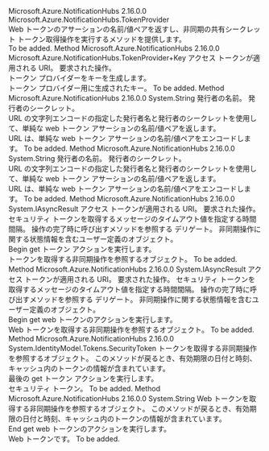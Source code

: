 <Type Name="SharedSecretTokenProvider" FullName="Microsoft.Azure.NotificationHubs.SharedSecretTokenProvider">
  <TypeSignature Language="C#" Value="public class SharedSecretTokenProvider : Microsoft.Azure.NotificationHubs.TokenProvider" />
  <TypeSignature Language="ILAsm" Value=".class public auto ansi beforefieldinit SharedSecretTokenProvider extends Microsoft.Azure.NotificationHubs.TokenProvider" />
  <TypeSignature Language="DocId" Value="T:Microsoft.Azure.NotificationHubs.SharedSecretTokenProvider" />
  <TypeSignature Language="VB.NET" Value="Public Class SharedSecretTokenProvider&#xA;Inherits TokenProvider" />
  <TypeSignature Language="F#" Value="type SharedSecretTokenProvider = class&#xA;    inherit TokenProvider" />
  <AssemblyInfo>
    <AssemblyName>Microsoft.Azure.NotificationHubs</AssemblyName>
    <AssemblyVersion>2.16.0.0</AssemblyVersion>
  </AssemblyInfo>
  <Base>
    <BaseTypeName>Microsoft.Azure.NotificationHubs.TokenProvider</BaseTypeName>
  </Base>
  <Interfaces />
  <Docs>
    <summary>Web トークンのアサーションの名前/値ペアを返すし、非同期の共有シークレット トークン取得操作を実行するメソッドを提供します。</summary>
    <remarks>To be added.</remarks>
  </Docs>
  <Members>
    <Member MemberName="BuildKey">
      <MemberSignature Language="C#" Value="protected override Microsoft.Azure.NotificationHubs.TokenProvider.Key BuildKey (string appliesTo, string action);" />
      <MemberSignature Language="ILAsm" Value=".method familyhidebysig virtual instance class Microsoft.Azure.NotificationHubs.TokenProvider/Key BuildKey(string appliesTo, string action) cil managed" />
      <MemberSignature Language="DocId" Value="M:Microsoft.Azure.NotificationHubs.SharedSecretTokenProvider.BuildKey(System.String,System.String)" />
      <MemberSignature Language="VB.NET" Value="Protected Overrides Function BuildKey (appliesTo As String, action As String) As TokenProvider.Key" />
      <MemberSignature Language="F#" Value="override this.BuildKey : string * string -&gt; Microsoft.Azure.NotificationHubs.TokenProvider.Key" Usage="sharedSecretTokenProvider.BuildKey (appliesTo, action)" />
      <MemberType>Method</MemberType>
      <AssemblyInfo>
        <AssemblyName>Microsoft.Azure.NotificationHubs</AssemblyName>
        <AssemblyVersion>2.16.0.0</AssemblyVersion>
      </AssemblyInfo>
      <ReturnValue>
        <ReturnType>Microsoft.Azure.NotificationHubs.TokenProvider+Key</ReturnType>
      </ReturnValue>
      <Parameters>
        <Parameter Name="appliesTo" Type="System.String" />
        <Parameter Name="action" Type="System.String" />
      </Parameters>
      <Docs>
        <param name="appliesTo">アクセス トークンが適用される URI。</param>
        <param name="action">要求された操作。</param>
        <summary>トークン プロバイダーをキーを生成します。</summary>
        <returns>トークン プロバイダー用に生成されたキー。</returns>
        <remarks>To be added.</remarks>
      </Docs>
    </Member>
    <Member MemberName="ComputeSimpleWebTokenString">
      <MemberSignature Language="C#" Value="public static string ComputeSimpleWebTokenString (string issuerName, byte[] issuerSecret);" />
      <MemberSignature Language="ILAsm" Value=".method public static hidebysig string ComputeSimpleWebTokenString(string issuerName, unsigned int8[] issuerSecret) cil managed" />
      <MemberSignature Language="DocId" Value="M:Microsoft.Azure.NotificationHubs.SharedSecretTokenProvider.ComputeSimpleWebTokenString(System.String,System.Byte[])" />
      <MemberSignature Language="VB.NET" Value="Public Shared Function ComputeSimpleWebTokenString (issuerName As String, issuerSecret As Byte()) As String" />
      <MemberSignature Language="F#" Value="static member ComputeSimpleWebTokenString : string * byte[] -&gt; string" Usage="Microsoft.Azure.NotificationHubs.SharedSecretTokenProvider.ComputeSimpleWebTokenString (issuerName, issuerSecret)" />
      <MemberType>Method</MemberType>
      <AssemblyInfo>
        <AssemblyName>Microsoft.Azure.NotificationHubs</AssemblyName>
        <AssemblyVersion>2.16.0.0</AssemblyVersion>
      </AssemblyInfo>
      <ReturnValue>
        <ReturnType>System.String</ReturnType>
      </ReturnValue>
      <Parameters>
        <Parameter Name="issuerName" Type="System.String" />
        <Parameter Name="issuerSecret" Type="System.Byte[]" />
      </Parameters>
      <Docs>
        <param name="issuerName">発行者の名前。</param>
        <param name="issuerSecret">発行者のシークレット。</param>
        <summary>URL の文字列エンコードの指定した発行者名と発行者のシークレットを使用して、単純な web トークン アサーションの名前/値ペアを返します。</summary>
        <returns>URL は、単純な web トークン アサーションの名前/値ペアをエンコードします。</returns>
        <remarks>To be added.</remarks>
      </Docs>
    </Member>
    <Member MemberName="ComputeSimpleWebTokenString">
      <MemberSignature Language="C#" Value="public static string ComputeSimpleWebTokenString (string issuerName, string issuerSecret);" />
      <MemberSignature Language="ILAsm" Value=".method public static hidebysig string ComputeSimpleWebTokenString(string issuerName, string issuerSecret) cil managed" />
      <MemberSignature Language="DocId" Value="M:Microsoft.Azure.NotificationHubs.SharedSecretTokenProvider.ComputeSimpleWebTokenString(System.String,System.String)" />
      <MemberSignature Language="VB.NET" Value="Public Shared Function ComputeSimpleWebTokenString (issuerName As String, issuerSecret As String) As String" />
      <MemberSignature Language="F#" Value="static member ComputeSimpleWebTokenString : string * string -&gt; string" Usage="Microsoft.Azure.NotificationHubs.SharedSecretTokenProvider.ComputeSimpleWebTokenString (issuerName, issuerSecret)" />
      <MemberType>Method</MemberType>
      <AssemblyInfo>
        <AssemblyName>Microsoft.Azure.NotificationHubs</AssemblyName>
        <AssemblyVersion>2.16.0.0</AssemblyVersion>
      </AssemblyInfo>
      <ReturnValue>
        <ReturnType>System.String</ReturnType>
      </ReturnValue>
      <Parameters>
        <Parameter Name="issuerName" Type="System.String" />
        <Parameter Name="issuerSecret" Type="System.String" />
      </Parameters>
      <Docs>
        <param name="issuerName">発行者の名前。</param>
        <param name="issuerSecret">発行者のシークレット。</param>
        <summary>URL の文字列エンコードの指定した発行者名と発行者のシークレットを使用して、単純な web トークン アサーションの名前/値ペアを返します。</summary>
        <returns>URL は、単純な web トークン アサーションの名前/値ペアをエンコードします。</returns>
        <remarks>To be added.</remarks>
      </Docs>
    </Member>
    <Member MemberName="OnBeginGetToken">
      <MemberSignature Language="C#" Value="protected override IAsyncResult OnBeginGetToken (string appliesTo, string action, TimeSpan timeout, AsyncCallback callback, object state);" />
      <MemberSignature Language="ILAsm" Value=".method familyhidebysig virtual instance class System.IAsyncResult OnBeginGetToken(string appliesTo, string action, valuetype System.TimeSpan timeout, class System.AsyncCallback callback, object state) cil managed" />
      <MemberSignature Language="DocId" Value="M:Microsoft.Azure.NotificationHubs.SharedSecretTokenProvider.OnBeginGetToken(System.String,System.String,System.TimeSpan,System.AsyncCallback,System.Object)" />
      <MemberSignature Language="VB.NET" Value="Protected Overrides Function OnBeginGetToken (appliesTo As String, action As String, timeout As TimeSpan, callback As AsyncCallback, state As Object) As IAsyncResult" />
      <MemberSignature Language="F#" Value="override this.OnBeginGetToken : string * string * TimeSpan * AsyncCallback * obj -&gt; IAsyncResult" Usage="sharedSecretTokenProvider.OnBeginGetToken (appliesTo, action, timeout, callback, state)" />
      <MemberType>Method</MemberType>
      <AssemblyInfo>
        <AssemblyName>Microsoft.Azure.NotificationHubs</AssemblyName>
        <AssemblyVersion>2.16.0.0</AssemblyVersion>
      </AssemblyInfo>
      <ReturnValue>
        <ReturnType>System.IAsyncResult</ReturnType>
      </ReturnValue>
      <Parameters>
        <Parameter Name="appliesTo" Type="System.String" />
        <Parameter Name="action" Type="System.String" />
        <Parameter Name="timeout" Type="System.TimeSpan" />
        <Parameter Name="callback" Type="System.AsyncCallback" />
        <Parameter Name="state" Type="System.Object" />
      </Parameters>
      <Docs>
        <param name="appliesTo">アクセス トークンが適用される URI。</param>
        <param name="action">要求された操作。</param>
        <param name="timeout">セキュリティ トークンを取得するメッセージのタイムアウト値を指定する時間間隔。</param>
        <param name="callback">操作の完了時に呼び出すメソッドを参照する <see cref="T:System.AsyncCallback" /> デリゲート。</param>
        <param name="state">非同期操作に関する状態情報を含むユーザー定義のオブジェクト。</param>
        <summary>Begin get トークン アクションを実行します。</summary>
        <returns><see cref="T:System.IAsyncResult" />トークンを取得する非同期操作を参照するオブジェクト。</returns>
        <remarks>To be added.</remarks>
      </Docs>
    </Member>
    <Member MemberName="OnBeginGetWebToken">
      <MemberSignature Language="C#" Value="protected override IAsyncResult OnBeginGetWebToken (string appliesTo, string action, TimeSpan timeout, AsyncCallback callback, object state);" />
      <MemberSignature Language="ILAsm" Value=".method familyhidebysig virtual instance class System.IAsyncResult OnBeginGetWebToken(string appliesTo, string action, valuetype System.TimeSpan timeout, class System.AsyncCallback callback, object state) cil managed" />
      <MemberSignature Language="DocId" Value="M:Microsoft.Azure.NotificationHubs.SharedSecretTokenProvider.OnBeginGetWebToken(System.String,System.String,System.TimeSpan,System.AsyncCallback,System.Object)" />
      <MemberSignature Language="VB.NET" Value="Protected Overrides Function OnBeginGetWebToken (appliesTo As String, action As String, timeout As TimeSpan, callback As AsyncCallback, state As Object) As IAsyncResult" />
      <MemberSignature Language="F#" Value="override this.OnBeginGetWebToken : string * string * TimeSpan * AsyncCallback * obj -&gt; IAsyncResult" Usage="sharedSecretTokenProvider.OnBeginGetWebToken (appliesTo, action, timeout, callback, state)" />
      <MemberType>Method</MemberType>
      <AssemblyInfo>
        <AssemblyName>Microsoft.Azure.NotificationHubs</AssemblyName>
        <AssemblyVersion>2.16.0.0</AssemblyVersion>
      </AssemblyInfo>
      <ReturnValue>
        <ReturnType>System.IAsyncResult</ReturnType>
      </ReturnValue>
      <Parameters>
        <Parameter Name="appliesTo" Type="System.String" />
        <Parameter Name="action" Type="System.String" />
        <Parameter Name="timeout" Type="System.TimeSpan" />
        <Parameter Name="callback" Type="System.AsyncCallback" />
        <Parameter Name="state" Type="System.Object" />
      </Parameters>
      <Docs>
        <param name="appliesTo">アクセス トークンが適用される URI。</param>
        <param name="action">要求された操作。</param>
        <param name="timeout">セキュリティ トークンを取得するメッセージのタイムアウト値を指定する時間間隔。</param>
        <param name="callback">操作の完了時に呼び出すメソッドを参照する <see cref="T:System.AsyncCallback" /> デリゲート。</param>
        <param name="state">非同期操作に関する状態情報を含むユーザー定義のオブジェクト。</param>
        <summary>Begin get web トークンのアクションを実行します。</summary>
        <returns><see cref="T:System.IAsyncResult" /> Web トークンを取得する非同期操作を参照するオブジェクト。</returns>
        <remarks>To be added.</remarks>
      </Docs>
    </Member>
    <Member MemberName="OnEndGetToken">
      <MemberSignature Language="C#" Value="protected override System.IdentityModel.Tokens.SecurityToken OnEndGetToken (IAsyncResult result, out DateTime cacheUntil);" />
      <MemberSignature Language="ILAsm" Value=".method familyhidebysig virtual instance class System.IdentityModel.Tokens.SecurityToken OnEndGetToken(class System.IAsyncResult result, [out] valuetype System.DateTime&amp; cacheUntil) cil managed" />
      <MemberSignature Language="DocId" Value="M:Microsoft.Azure.NotificationHubs.SharedSecretTokenProvider.OnEndGetToken(System.IAsyncResult,System.DateTime@)" />
      <MemberSignature Language="VB.NET" Value="Protected Overrides Function OnEndGetToken (result As IAsyncResult, ByRef cacheUntil As DateTime) As SecurityToken" />
      <MemberSignature Language="F#" Value="override this.OnEndGetToken : IAsyncResult *  -&gt; System.IdentityModel.Tokens.SecurityToken" Usage="sharedSecretTokenProvider.OnEndGetToken (result, cacheUntil)" />
      <MemberType>Method</MemberType>
      <AssemblyInfo>
        <AssemblyName>Microsoft.Azure.NotificationHubs</AssemblyName>
        <AssemblyVersion>2.16.0.0</AssemblyVersion>
      </AssemblyInfo>
      <ReturnValue>
        <ReturnType>System.IdentityModel.Tokens.SecurityToken</ReturnType>
      </ReturnValue>
      <Parameters>
        <Parameter Name="result" Type="System.IAsyncResult" />
        <Parameter Name="cacheUntil" Type="System.DateTime&amp;" RefType="out" />
      </Parameters>
      <Docs>
        <param name="result"><see cref="T:System.IAsyncResult" />トークンを取得する非同期操作を参照するオブジェクト。</param>
        <param name="cacheUntil">このメソッドが戻るとき、有効期限の日付と時刻、キャッシュ内のトークンの情報が含まれています。</param>
        <summary>最後の get トークン アクションを実行します。</summary>
        <returns>セキュリティ トークン。</returns>
        <remarks>To be added.</remarks>
      </Docs>
    </Member>
    <Member MemberName="OnEndGetWebToken">
      <MemberSignature Language="C#" Value="protected override string OnEndGetWebToken (IAsyncResult result, out DateTime cacheUntil);" />
      <MemberSignature Language="ILAsm" Value=".method familyhidebysig virtual instance string OnEndGetWebToken(class System.IAsyncResult result, [out] valuetype System.DateTime&amp; cacheUntil) cil managed" />
      <MemberSignature Language="DocId" Value="M:Microsoft.Azure.NotificationHubs.SharedSecretTokenProvider.OnEndGetWebToken(System.IAsyncResult,System.DateTime@)" />
      <MemberSignature Language="VB.NET" Value="Protected Overrides Function OnEndGetWebToken (result As IAsyncResult, ByRef cacheUntil As DateTime) As String" />
      <MemberSignature Language="F#" Value="override this.OnEndGetWebToken : IAsyncResult *  -&gt; string" Usage="sharedSecretTokenProvider.OnEndGetWebToken (result, cacheUntil)" />
      <MemberType>Method</MemberType>
      <AssemblyInfo>
        <AssemblyName>Microsoft.Azure.NotificationHubs</AssemblyName>
        <AssemblyVersion>2.16.0.0</AssemblyVersion>
      </AssemblyInfo>
      <ReturnValue>
        <ReturnType>System.String</ReturnType>
      </ReturnValue>
      <Parameters>
        <Parameter Name="result" Type="System.IAsyncResult" />
        <Parameter Name="cacheUntil" Type="System.DateTime&amp;" RefType="out" />
      </Parameters>
      <Docs>
        <param name="result"><see cref="T:System.IAsyncResult" /> Web トークンを取得する非同期操作を参照するオブジェクト。</param>
        <param name="cacheUntil">このメソッドが戻るとき、有効期限の日付と時刻、キャッシュ内のトークンの情報が含まれています。</param>
        <summary>End get web トークンのアクションを実行します。</summary>
        <returns>Web トークンです。</returns>
        <remarks>To be added.</remarks>
      </Docs>
    </Member>
  </Members>
</Type>